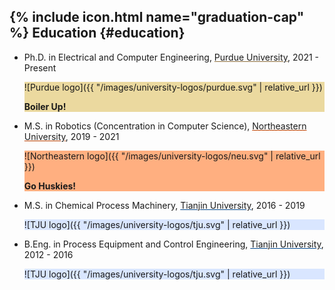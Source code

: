 ## {% include icon.html name="graduation-cap" %} Education {#education}

- Ph.D. in Electrical and Computer Engineering, <a href="#" class="show-notice-link" data-target="Purdue" data-display-style="flex" style="color: var(--text-color); text-decoration-color: #8e6f3e;">Purdue University</a>, 2021 - Present
  <div id="Purdue" class="notice--info univertisy_logo_motto" markdown="1" style="background-color: #ebd99f;">

  ![Purdue logo]({{ "/images/university-logos/purdue.svg" | relative_url }})
  
  **Boiler Up!**

  </div>
- M.S. in Robotics (Concentration in Computer Science), <a href="#" class="show-notice-link" data-target="Northeastern" data-display-style="flex" style="color: var(--text-color); text-decoration-color: #bb4100;">Northeastern University</a>, 2019 - 2021
  <div id="Northeastern" class="notice--info univertisy_logo_motto" markdown="1" style="background-color: #ffaf80;">

  ![Northeastern logo]({{ "/images/university-logos/neu.svg" | relative_url }})
  
  **Go Huskies!**

  </div>
- M.S. in Chemical Process Machinery, <a href="#" class="show-notice-link" data-target="TJU_MS" data-display-style="flex" style="color: var(--text-color); text-decoration-color: #00468c;">Tianjin University</a>, 2016 - 2019
  <div id="TJU_MS" class="notice--info univertisy_logo_motto" markdown="1" style="background-color: #d9e6ff;">
  
  ![TJU logo]({{ "/images/university-logos/tju.svg" | relative_url }})
  
  </div>
- B.Eng. in Process Equipment and Control Engineering, <a href="#" class="show-notice-link" data-target="TJU_BEng" data-display-style="flex" style="color: var(--text-color); text-decoration-color: #00468c;">Tianjin University</a>, 2012 - 2016
  <div id="TJU_BEng" class="notice--info univertisy_logo_motto" markdown="1" style="background-color: #d9e6ff;">
  
  ![TJU logo]({{ "/images/university-logos/tju.svg" | relative_url }})
  
  </div>